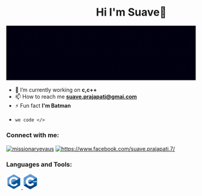 <h1 align="left">&nbsp;&nbsp;&nbsp;&nbsp;&nbsp;&nbsp;&nbsp;&nbsp;&nbsp;&nbsp;&nbsp;&nbsp;&nbsp;&nbsp;&nbsp;&nbsp;&nbsp;&nbsp;&nbsp;&nbsp;&nbsp;&nbsp;&nbsp;&nbsp;&nbsp;&nbsp;&nbsp;&nbsp;&nbsp;&nbsp;&nbsp;&nbsp;&nbsp;&nbsp;&nbsp; Hi I'm Suave👋</h1>

![Untitled design](https://github.com/SUAVEVAUS/SUAVEVAUS/blob/main/ezgif.com-resize.gif)
- 🔭 I’m currently working on **c,c++**
- 📫 How to reach me **suave.prajapati@gmai.com**
- ⚡ Fun fact **I'm Batman**
-     we code </>
<h3 align="left">Connect with me:</h3>
<p align="left">
<a href="https://instagram.com/missionaryevaus" target="blank"><img align="center" src="https://raw.githubusercontent.com/rahuldkjain/github-profile-readme-generator/master/src/images/icons/Social/instagram.svg" alt="missionaryevaus" height="30" width="40" /></a>
<a href="https://fb.com/https://www.facebook.com/suave.prajapati.7/" target="blank"><img align="center" src="https://raw.githubusercontent.com/rahuldkjain/github-profile-readme-generator/master/src/images/icons/Social/facebook.svg" alt="https://www.facebook.com/suave.prajapati.7/" height="30" width="40" /></a>


</p>

<h3 align="left">Languages and Tools:</h3>
<p align="left"> <a href="https://www.cprogramming.com/" target="_blank" rel="noreferrer"> <img src="https://raw.githubusercontent.com/devicons/devicon/master/icons/c/c-original.svg" alt="c" width="40" height="40"/> </a>  <a href="https://www.w3schools.com/cpp/" target="_blank" rel="noreferrer"> <img src="https://raw.githubusercontent.com/devicons/devicon/master/icons/cplusplus/cplusplus-original.svg" alt="cplusplus" width="40" height="40"/>  </a> </p>

